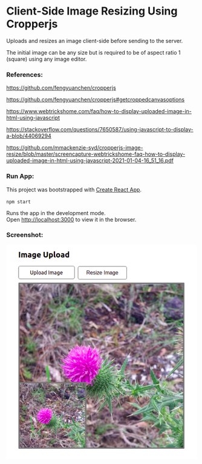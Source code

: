 # Client-Side Image Resizing Using Cropperjs

Uploads and resizes an image client-side before sending to the server.

The initial image can be any size but is required to be of aspect ratio 1 (square) using any image editor.

### References:

https://github.com/fengyuanchen/cropperjs

https://github.com/fengyuanchen/cropperjs#getcroppedcanvasoptions

https://www.webtrickshome.com/faq/how-to-display-uploaded-image-in-html-using-javascript

https://stackoverflow.com/questions/7650587/using-javascript-to-display-a-blob/44069294

https://github.com/mmackenzie-syd/cropperjs-image-resize/blob/master/screencapture-webtrickshome-faq-how-to-display-uploaded-image-in-html-using-javascript-2021-01-04-16_51_16.pdf

### Run App:

This project was bootstrapped with [Create React App](https://github.com/facebook/create-react-app).

`npm start`

Runs the app in the development mode.\
Open [http://localhost:3000](http://localhost:3000) to view it in the browser.

### Screenshot:

![alt text](https://github.com/mmackenzie-syd/cropperjs-image-resize/blob/master/screenshot.png)


